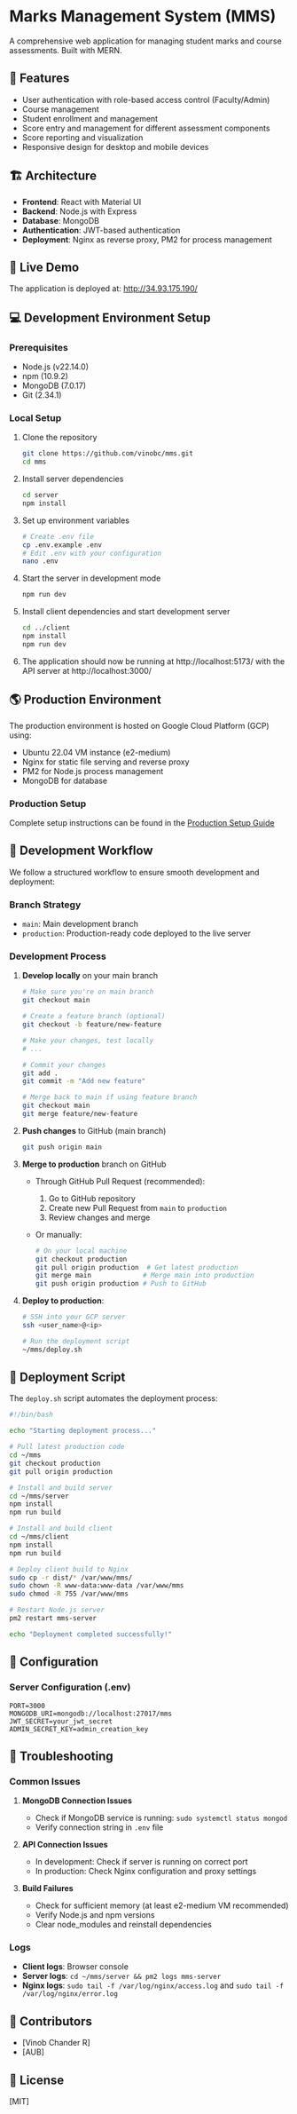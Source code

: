 # Marks Management System (MMS)

A comprehensive web application for managing student marks and course assessments. Built with MERN.

## 🌟 Features

- User authentication with role-based access control (Faculty/Admin)
- Course management
- Student enrollment and management
- Score entry and management for different assessment components
- Score reporting and visualization
- Responsive design for desktop and mobile devices

## 🏗️ Architecture

- **Frontend**: React with Material UI
- **Backend**: Node.js with Express
- **Database**: MongoDB
- **Authentication**: JWT-based authentication
- **Deployment**: Nginx as reverse proxy, PM2 for process management

## 🚀 Live Demo

The application is deployed at: http://34.93.175.190/

## 💻 Development Environment Setup

### Prerequisites

- Node.js (v22.14.0)
- npm (10.9.2)
- MongoDB (7.0.17)
- Git (2.34.1)

### Local Setup

1. Clone the repository

   ```bash
   git clone https://github.com/vinobc/mms.git
   cd mms
   ```

2. Install server dependencies

   ```bash
   cd server
   npm install
   ```

3. Set up environment variables

   ```bash
   # Create .env file
   cp .env.example .env
   # Edit .env with your configuration
   nano .env
   ```

4. Start the server in development mode

   ```bash
   npm run dev
   ```

5. Install client dependencies and start development server

   ```bash
   cd ../client
   npm install
   npm run dev
   ```

6. The application should now be running at http://localhost:5173/ with the API server at http://localhost:3000/

## 🌎 Production Environment

The production environment is hosted on Google Cloud Platform (GCP) using:

- Ubuntu 22.04 VM instance (e2-medium)
- Nginx for static file serving and reverse proxy
- PM2 for Node.js process management
- MongoDB for database

### Production Setup

Complete setup instructions can be found in the [Production Setup Guide](PRODUCTION_SETUP.md)

## 🔄 Development Workflow

We follow a structured workflow to ensure smooth development and deployment:

### Branch Strategy

- `main`: Main development branch
- `production`: Production-ready code deployed to the live server

### Development Process

1. **Develop locally** on your main branch

   ```bash
   # Make sure you're on main branch
   git checkout main

   # Create a feature branch (optional)
   git checkout -b feature/new-feature

   # Make your changes, test locally
   # ...

   # Commit your changes
   git add .
   git commit -m "Add new feature"

   # Merge back to main if using feature branch
   git checkout main
   git merge feature/new-feature
   ```

2. **Push changes** to GitHub (main branch)

   ```bash
   git push origin main
   ```

3. **Merge to production** branch on GitHub

   - Through GitHub Pull Request (recommended):

     1. Go to GitHub repository
     2. Create new Pull Request from `main` to `production`
     3. Review changes and merge

   - Or manually:
     ```bash
     # On your local machine
     git checkout production
     git pull origin production  # Get latest production
     git merge main             # Merge main into production
     git push origin production # Push to GitHub
     ```

4. **Deploy to production**:

   ```bash
   # SSH into your GCP server
   ssh <user_name>@<ip>

   # Run the deployment script
   ~/mms/deploy.sh
   ```

## 📝 Deployment Script

The `deploy.sh` script automates the deployment process:

```bash
#!/bin/bash

echo "Starting deployment process..."

# Pull latest production code
cd ~/mms
git checkout production
git pull origin production

# Install and build server
cd ~/mms/server
npm install
npm run build

# Install and build client
cd ~/mms/client
npm install
npm run build

# Deploy client build to Nginx
sudo cp -r dist/* /var/www/mms/
sudo chown -R www-data:www-data /var/www/mms
sudo chmod -R 755 /var/www/mms

# Restart Node.js server
pm2 restart mms-server

echo "Deployment completed successfully!"
```

## 🔧 Configuration

### Server Configuration (.env)

```
PORT=3000
MONGODB_URI=mongodb://localhost:27017/mms
JWT_SECRET=your_jwt_secret
ADMIN_SECRET_KEY=admin_creation_key
```

## 🧰 Troubleshooting

### Common Issues

1. **MongoDB Connection Issues**

   - Check if MongoDB service is running: `sudo systemctl status mongod`
   - Verify connection string in `.env` file

2. **API Connection Issues**

   - In development: Check if server is running on correct port
   - In production: Check Nginx configuration and proxy settings

3. **Build Failures**
   - Check for sufficient memory (at least e2-medium VM recommended)
   - Verify Node.js and npm versions
   - Clear node_modules and reinstall dependencies

### Logs

- **Client logs**: Browser console
- **Server logs**: `cd ~/mms/server && pm2 logs mms-server`
- **Nginx logs**: `sudo tail -f /var/log/nginx/access.log` and `sudo tail -f /var/log/nginx/error.log`

## 👥 Contributors

- [Vinob Chander R]
- [AUB]

## 📄 License

[MIT]
